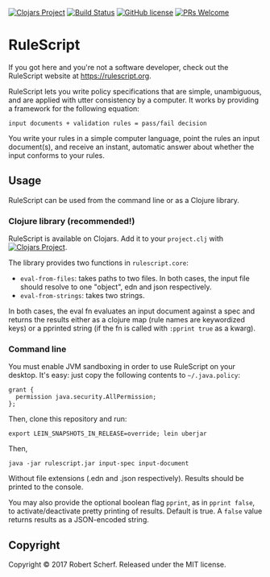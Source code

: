 [![Clojars Project](https://img.shields.io/clojars/v/rulescript.svg)](https://clojars.org/rulescript) 
[![Build Status](https://travis-ci.org/rgscherf/rulescript.svg?branch=master)](https://travis-ci.org/rgscherf/rulescript)
[![GitHub license](https://img.shields.io/github/license/Naereen/StrapDown.js.svg)](https://github.com/Naereen/StrapDown.js/blob/master/LICENSE)
[![PRs Welcome](https://img.shields.io/badge/PRs-welcome-brightgreen.svg?style=flat-square)](http://makeapullrequest.com)

# RuleScript

If you got here and you're not a software developer, check out the RuleScript website at https://rulescript.org.

RuleScript lets you write policy specifications that are simple, unambiguous, and are applied with utter consistency by a computer. It works by providing a framework for the following equation:

`input documents + validation rules = pass/fail decision`

You write your rules in a simple computer language, point the rules an input document(s), and receive an instant, automatic answer about whether the input conforms to your rules.

## Usage

RuleScript can be used from the command line or as a Clojure library.

### Clojure library (recommended!)

RuleScript is available on Clojars. Add it to your `project.clj` with [![Clojars Project](https://img.shields.io/clojars/v/rulescript.svg)](https://clojars.org/rulescript).

The library provides two functions in `rulescript.core`: 

- `eval-from-files`: takes paths to two files. In both cases, the input file should resolve to one "object", edn and json respectively.
- `eval-from-strings`: takes two strings.

In both cases, the eval fn evaluates an input document against a spec and returns the results either as a clojure map (rule names are keywordized keys) or a pprinted string (if the fn is called with `:pprint true` as a kwarg).

### Command line

You must enable JVM sandboxing in order to use RuleScript on your desktop. It's easy: just copy the following contents to `~/.java.policy`:

```
grant {
  permission java.security.AllPermission;
};
```

Then, clone this repository and run:

`export LEIN_SNAPSHOTS_IN_RELEASE=override; lein uberjar`

Then,

`java -jar rulescript.jar input-spec input-document`

Without file extensions (.edn and .json respectively). Results should be printed to the console.

You may also provide the optional boolean flag `pprint`, as in `pprint false`, to activate/deactivate pretty printing of results. Default is true. A `false` value returns results as a JSON-encoded string.

## Copyright

Copyright © 2017 Robert Scherf. Released under the MIT license.

